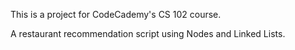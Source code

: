 This is a project for CodeCademy's CS 102 course.

A restaurant recommendation script using Nodes and Linked Lists.